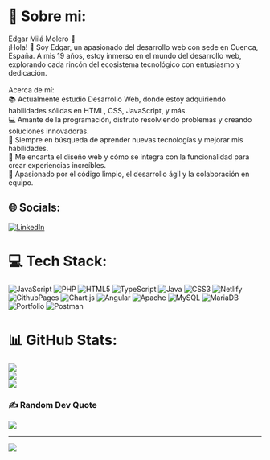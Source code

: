 # 💫 Sobre mi:
Edgar Milá Molero 🌟<br>¡Hola! 👋 Soy Edgar, un apasionado del desarrollo web con sede en Cuenca, España. A mis 19 años, estoy inmerso en el mundo del desarrollo web, explorando cada rincón del ecosistema tecnológico con entusiasmo y dedicación.<br><br>Acerca de mí:<br>📚 Actualmente estudio Desarrollo Web, donde estoy adquiriendo habilidades sólidas en HTML, CSS, JavaScript, y más.<br>💻 Amante de la programación, disfruto resolviendo problemas y creando soluciones innovadoras.<br>🌱 Siempre en búsqueda de aprender nuevas tecnologías y mejorar mis habilidades.<br>🎨 Me encanta el diseño web y cómo se integra con la funcionalidad para crear experiencias increíbles.<br>🚀 Apasionado por el código limpio, el desarrollo ágil y la colaboración en equipo.


## 🌐 Socials:
[![LinkedIn](https://img.shields.io/badge/LinkedIn-%230077B5.svg?logo=linkedin&logoColor=white)](https://www.linkedin.com/in/edgar-mil%C3%A1-molero/) 

# 💻 Tech Stack:
![JavaScript](https://img.shields.io/badge/javascript-%23323330.svg?style=for-the-badge&logo=javascript&logoColor=%23F7DF1E) ![PHP](https://img.shields.io/badge/php-%23777BB4.svg?style=for-the-badge&logo=php&logoColor=white) ![HTML5](https://img.shields.io/badge/html5-%23E34F26.svg?style=for-the-badge&logo=html5&logoColor=white) ![TypeScript](https://img.shields.io/badge/typescript-%23007ACC.svg?style=for-the-badge&logo=typescript&logoColor=white)  ![Java](https://img.shields.io/badge/java-%23ED8B00.svg?style=for-the-badge&logo=openjdk&logoColor=white) ![CSS3](https://img.shields.io/badge/css3-%231572B6.svg?style=for-the-badge&logo=css3&logoColor=white)   ![Netlify](https://img.shields.io/badge/netlify-%23000000.svg?style=for-the-badge&logo=netlify&logoColor=#00C7B7) ![GithubPages](https://img.shields.io/badge/github%20pages-121013?style=for-the-badge&logo=github&logoColor=white) ![Chart.js](https://img.shields.io/badge/chart.js-F5788D.svg?style=for-the-badge&logo=chart.js&logoColor=white) ![Angular](https://img.shields.io/badge/angular-%23DD0031.svg?style=for-the-badge&logo=angular&logoColor=white) ![Apache](https://img.shields.io/badge/apache-%23D42029.svg?style=for-the-badge&logo=apache&logoColor=white) ![MySQL](https://img.shields.io/badge/mysql-%2300000f.svg?style=for-the-badge&logo=mysql&logoColor=white) ![MariaDB](https://img.shields.io/badge/MariaDB-003545?style=for-the-badge&logo=mariadb&logoColor=white) ![Portfolio](https://img.shields.io/badge/Portfolio-%23000000.svg?style=for-the-badge&logo=firefox&logoColor=#FF7139) ![Postman](https://img.shields.io/badge/Postman-FF6C37?style=for-the-badge&logo=postman&logoColor=white)
# 📊 GitHub Stats:
![](https://github-readme-stats.vercel.app/api?username=DemboNauta&theme=dark&hide_border=false&include_all_commits=false&count_private=false)<br/>
![](https://github-readme-streak-stats.herokuapp.com/?user=DemboNauta&theme=dark&hide_border=false)<br/>
![](https://github-readme-stats.vercel.app/api/top-langs/?username=DemboNauta&theme=dark&hide_border=false&include_all_commits=false&count_private=false&layout=compact)

### ✍️ Random Dev Quote
![](https://quotes-github-readme.vercel.app/api?type=horizontal&theme=radical)

---
[![](https://visitcount.itsvg.in/api?id=DemboNauta&icon=0&color=0)](https://visitcount.itsvg.in)

<!-- Proudly created with GPRM ( https://gprm.itsvg.in ) -->
